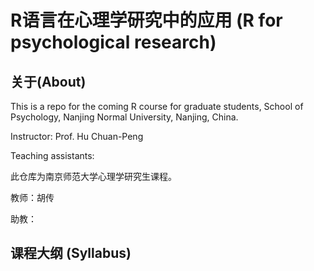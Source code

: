 # R语言在心理学研究中的应用 (R for psychological research)

## 关于(About)
This is a repo for the coming R course for graduate students, School of Psychology, Nanjing Normal University, Nanjing, China.

Instructor: Prof. Hu Chuan-Peng

Teaching assistants: 

此仓库为南京师范大学心理学研究生课程。

教师：胡传

助教：

## 课程大纲 (Syllabus)